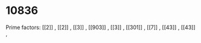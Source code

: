 # 10836

Prime factors: [[2]] , [[2]] , [[3]] , [[903]] , [[3]] , [[301]] , [[7]] , [[43]] , [[43]] , 